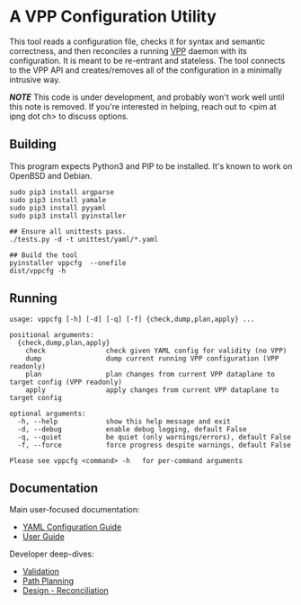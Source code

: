 # A VPP Configuration Utility

This tool reads a configuration file, checks it for syntax and semantic correctness, and then
reconciles a running [VPP](https://fd.io/) daemon with its configuration. It is meant to be
re-entrant and stateless. The tool connects to the VPP API and creates/removes all of the
configuration in a minimally intrusive way.

***NOTE*** This code is under development, and probably won't work well until this note is removed.
If you're interested in helping, reach out to &lt;pim at ipng dot ch&gt; to discuss options.

## Building

This program expects Python3 and PIP to be installed. It's known to work on OpenBSD and Debian.

```
sudo pip3 install argparse
sudo pip3 install yamale
sudo pip3 install pyyaml
sudo pip3 install pyinstaller

## Ensure all unittests pass.
./tests.py -d -t unittest/yaml/*.yaml

## Build the tool
pyinstaller vppcfg  --onefile
dist/vppcfg -h
```

## Running

```
usage: vppcfg [-h] [-d] [-q] [-f] {check,dump,plan,apply} ...

positional arguments:
  {check,dump,plan,apply}
    check               check given YAML config for validity (no VPP)
    dump                dump current running VPP configuration (VPP readonly)
    plan                plan changes from current VPP dataplane to target config (VPP readonly)
    apply               apply changes from current VPP dataplane to target config

optional arguments:
  -h, --help            show this help message and exit
  -d, --debug           enable debug logging, default False
  -q, --quiet           be quiet (only warnings/errors), default False
  -f, --force           force progress despite warnings, default False

Please see vppcfg <command> -h   for per-command arguments
```

## Documentation

Main user-focused documentation:
*   [YAML Configuration Guide](docs/config-guide.md)
*   [User Guide](docs/user-guide.md)

Developer deep-dives:
*   [Validation](https://ipng.ch/s/articles/2022/03/27/vppcfg-1.html)
*   [Path Planning](https://ipng.ch/s/articles/2022/04/02/vppcfg-2.html)
*   [Design - Reconciliation](docs/design.md)
